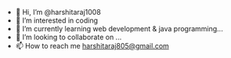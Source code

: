 - 👋 Hi, I’m @harshitaraj1008
- 👀 I’m interested in coding
- 🌱 I’m currently learning web development & java programming...
- 💞️ I’m looking to collaborate on ...
- 📫 How to reach me harshitaraj805@gmail.com

<!---
harshitaraj1008/harshitaraj1008 is a ✨ special ✨ repository because its `README.md` (this file) appears on your GitHub profile.
You can click the Preview link to take a look at your changes.
--->
